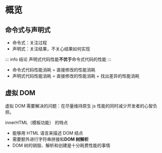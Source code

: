 # 概览

## 命令式与声明式

- 命令式：关注过程
- 声明式：关注结果，不关心结果如何实现

::: info 结论
声明式代码性能**不优于**命令式代码的性能
:::

- 命令式代码性能消耗 = 直接修改的性能消耗
- 声明式代码性能消耗 = 直接修改的性能消耗 + 找出差异的性能消耗

## 虚拟 DOM

虚拟 DOM 需要解决的问题：在尽量维持原生 js 性能的同时减少开发者的心智负担。

innerHTML（模板功能） 的特点

- 能够用 HTML 语言来描述 DOM 结点
- 需要额外进行字符串拼接和**DOM 树解析**
- DOM 树的销毁、解析和创建是十分耗费性能的事情
